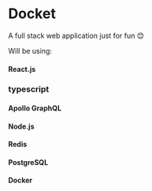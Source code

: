 # Docket

A full stack web application just for fun 😊

Will be using:

#### React.js

### typescript

#### Apollo GraphQL

#### Node.js

#### Redis

#### PostgreSQL

#### Docker
